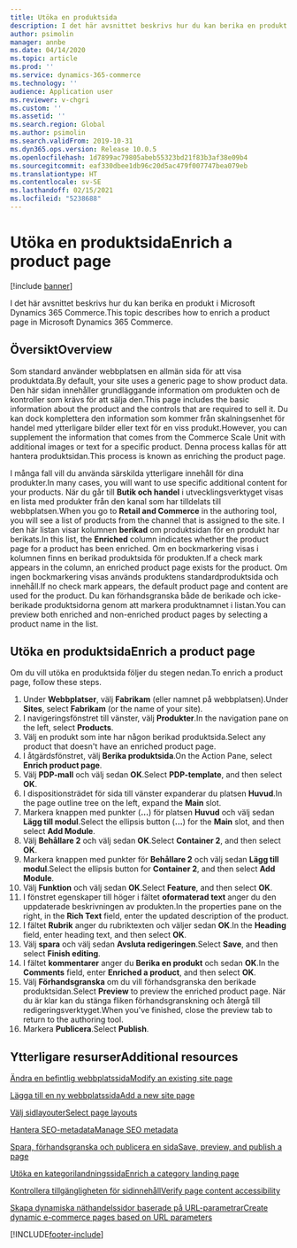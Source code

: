 ```yaml
---
title: Utöka en produktsida
description: I det här avsnittet beskrivs hur du kan berika en produkt i Microsoft Dynamics 365 Commerce.
author: psimolin
manager: annbe
ms.date: 04/14/2020
ms.topic: article
ms.prod: ''
ms.service: dynamics-365-commerce
ms.technology: ''
audience: Application user
ms.reviewer: v-chgri
ms.custom: ''
ms.assetid: ''
ms.search.region: Global
ms.author: psimolin
ms.search.validFrom: 2019-10-31
ms.dyn365.ops.version: Release 10.0.5
ms.openlocfilehash: 1d7899ac79805abeb55323bd21f83b3af38e09b4
ms.sourcegitcommit: eaf330dbee1db96c20d5ac479f007747bea079eb
ms.translationtype: HT
ms.contentlocale: sv-SE
ms.lasthandoff: 02/15/2021
ms.locfileid: "5238688"
---
```

# <a name="enrich-a-product-page"></a><span data-ttu-id="cda3b-103">Utöka en produktsida</span><span class="sxs-lookup"><span data-stu-id="cda3b-103">Enrich a product page</span></span>


[!include [banner](includes/banner.md)]

<span data-ttu-id="cda3b-104">I det här avsnittet beskrivs hur du kan berika en produkt i Microsoft Dynamics 365 Commerce.</span><span class="sxs-lookup"><span data-stu-id="cda3b-104">This topic describes how to enrich a product page in Microsoft Dynamics 365 Commerce.</span></span>

## <a name="overview"></a><span data-ttu-id="cda3b-105">Översikt</span><span class="sxs-lookup"><span data-stu-id="cda3b-105">Overview</span></span>

<span data-ttu-id="cda3b-106">Som standard använder webbplatsen en allmän sida för att visa produktdata.</span><span class="sxs-lookup"><span data-stu-id="cda3b-106">By default, your site uses a generic page to show product data.</span></span> <span data-ttu-id="cda3b-107">Den här sidan innehåller grundläggande information om produkten och de kontroller som krävs för att sälja den.</span><span class="sxs-lookup"><span data-stu-id="cda3b-107">This page includes the basic information about the product and the controls that are required to sell it.</span></span> <span data-ttu-id="cda3b-108">Du kan dock komplettera den information som kommer från skalningsenhet för handel med ytterligare bilder eller text för en viss produkt.</span><span class="sxs-lookup"><span data-stu-id="cda3b-108">However, you can supplement the information that comes from the Commerce Scale Unit with additional images or text for a specific product.</span></span> <span data-ttu-id="cda3b-109">Denna process kallas för att hantera produktsidan.</span><span class="sxs-lookup"><span data-stu-id="cda3b-109">This process is known as enriching the product page.</span></span>

<span data-ttu-id="cda3b-110">I många fall vill du använda särskilda ytterligare innehåll för dina produkter.</span><span class="sxs-lookup"><span data-stu-id="cda3b-110">In many cases, you will want to use specific additional content for your products.</span></span> <span data-ttu-id="cda3b-111">När du går till **Butik och handel** i utvecklingsverktyget visas en lista med produkter från den kanal som har tilldelats till webbplatsen.</span><span class="sxs-lookup"><span data-stu-id="cda3b-111">When you go to **Retail and Commerce** in the authoring tool, you will see a list of products from the channel that is assigned to the site.</span></span> <span data-ttu-id="cda3b-112">I den här listan visar kolumnen **berikad** om produktsidan för en produkt har berikats.</span><span class="sxs-lookup"><span data-stu-id="cda3b-112">In this list, the **Enriched** column indicates whether the product page for a product has been enriched.</span></span> <span data-ttu-id="cda3b-113">Om en bockmarkering visas i kolumnen finns en berikad produktsida för produkten.</span><span class="sxs-lookup"><span data-stu-id="cda3b-113">If a check mark appears in the column, an enriched product page exists for the product.</span></span> <span data-ttu-id="cda3b-114">Om ingen bockmarkering visas används produktens standardproduktsida och innehåll.</span><span class="sxs-lookup"><span data-stu-id="cda3b-114">If no check mark appears, the default product page and content are used for the product.</span></span> <span data-ttu-id="cda3b-115">Du kan förhandsgranska både de berikade och icke-berikade produktsidorna genom att markera produktnamnet i listan.</span><span class="sxs-lookup"><span data-stu-id="cda3b-115">You can preview both enriched and non-enriched product pages by selecting a product name in the list.</span></span>

## <a name="enrich-a-product-page"></a><span data-ttu-id="cda3b-116">Utöka en produktsida</span><span class="sxs-lookup"><span data-stu-id="cda3b-116">Enrich a product page</span></span>

<span data-ttu-id="cda3b-117">Om du vill utöka en produktsida följer du stegen nedan.</span><span class="sxs-lookup"><span data-stu-id="cda3b-117">To enrich a product page, follow these steps.</span></span>

1. <span data-ttu-id="cda3b-118">Under **Webbplatser**, välj **Fabrikam** (eller namnet på webbplatsen).</span><span class="sxs-lookup"><span data-stu-id="cda3b-118">Under **Sites**, select **Fabrikam** (or the name of your site).</span></span>
1. <span data-ttu-id="cda3b-119">I navigeringsfönstret till vänster, välj **Produkter**.</span><span class="sxs-lookup"><span data-stu-id="cda3b-119">In the navigation pane on the left, select **Products**.</span></span>
1. <span data-ttu-id="cda3b-120">Välj en produkt som inte har någon berikad produktsida.</span><span class="sxs-lookup"><span data-stu-id="cda3b-120">Select any product that doesn't have an enriched product page.</span></span>
1. <span data-ttu-id="cda3b-121">I åtgärdsfönstret, välj **Berika produktsida**.</span><span class="sxs-lookup"><span data-stu-id="cda3b-121">On the Action Pane, select **Enrich product page**.</span></span>
1. <span data-ttu-id="cda3b-122">Välj **PDP-mall** och välj sedan **OK**.</span><span class="sxs-lookup"><span data-stu-id="cda3b-122">Select **PDP-template**, and then select **OK**.</span></span>
1. <span data-ttu-id="cda3b-123">I dispositionsträdet för sida till vänster expanderar du platsen **Huvud**.</span><span class="sxs-lookup"><span data-stu-id="cda3b-123">In the page outline tree on the left, expand the **Main** slot.</span></span>
1. <span data-ttu-id="cda3b-124">Markera knappen med punkter (**...**) för platsen **Huvud** och välj sedan **Lägg till modul**.</span><span class="sxs-lookup"><span data-stu-id="cda3b-124">Select the ellipsis button (**...**) for the **Main** slot, and then select **Add Module**.</span></span>
1. <span data-ttu-id="cda3b-125">Välj **Behållare 2** och välj sedan **OK**.</span><span class="sxs-lookup"><span data-stu-id="cda3b-125">Select **Container 2**, and then select **OK**.</span></span>
1. <span data-ttu-id="cda3b-126">Markera knappen med punkter för **Behållare 2** och välj sedan **Lägg till modul**.</span><span class="sxs-lookup"><span data-stu-id="cda3b-126">Select the ellipsis button for **Container 2**, and then select **Add Module**.</span></span>
1. <span data-ttu-id="cda3b-127">Välj **Funktion** och välj sedan **OK**.</span><span class="sxs-lookup"><span data-stu-id="cda3b-127">Select **Feature**, and then select **OK**.</span></span>
1. <span data-ttu-id="cda3b-128">I fönstret egenskaper till höger i fältet **oformaterad text** anger du den uppdaterade beskrivningen av produkten.</span><span class="sxs-lookup"><span data-stu-id="cda3b-128">In the properties pane on the right, in the **Rich Text** field, enter the updated description of the product.</span></span>
1. <span data-ttu-id="cda3b-129">I fältet **Rubrik** anger du rubriktexten och väljer sedan **OK**.</span><span class="sxs-lookup"><span data-stu-id="cda3b-129">In the **Heading** field, enter heading text, and then select **OK**.</span></span>
1. <span data-ttu-id="cda3b-130">Välj **spara** och välj sedan **Avsluta redigeringen**.</span><span class="sxs-lookup"><span data-stu-id="cda3b-130">Select **Save**, and then select **Finish editing**.</span></span>
1. <span data-ttu-id="cda3b-131">I fältet **kommentarer** anger du **Berika en produkt** och sedan **OK**.</span><span class="sxs-lookup"><span data-stu-id="cda3b-131">In the **Comments** field, enter **Enriched a product**, and then select **OK**.</span></span>
1. <span data-ttu-id="cda3b-132">Välj **Förhandsgranska** om du vill förhandsgranska den berikade produktsidan.</span><span class="sxs-lookup"><span data-stu-id="cda3b-132">Select **Preview** to preview the enriched product page.</span></span> <span data-ttu-id="cda3b-133">När du är klar kan du stänga fliken förhandsgranskning och återgå till redigeringsverktyget.</span><span class="sxs-lookup"><span data-stu-id="cda3b-133">When you've finished, close the preview tab to return to the authoring tool.</span></span>
1. <span data-ttu-id="cda3b-134">Markera **Publicera**.</span><span class="sxs-lookup"><span data-stu-id="cda3b-134">Select **Publish**.</span></span>

## <a name="additional-resources"></a><span data-ttu-id="cda3b-135">Ytterligare resurser</span><span class="sxs-lookup"><span data-stu-id="cda3b-135">Additional resources</span></span>

[<span data-ttu-id="cda3b-136">Ändra en befintlig webbplatssida</span><span class="sxs-lookup"><span data-stu-id="cda3b-136">Modify an existing site page</span></span>](modify-existing-page.md)

[<span data-ttu-id="cda3b-137">Lägga till en ny webbplatssida</span><span class="sxs-lookup"><span data-stu-id="cda3b-137">Add a new site page</span></span>](add-new-page.md)

[<span data-ttu-id="cda3b-138">Välj sidlayouter</span><span class="sxs-lookup"><span data-stu-id="cda3b-138">Select page layouts</span></span>](select-page-layouts.md)

[<span data-ttu-id="cda3b-139">Hantera SEO-metadata</span><span class="sxs-lookup"><span data-stu-id="cda3b-139">Manage SEO metadata</span></span>](manage-seo-metadata.md)

[<span data-ttu-id="cda3b-140">Spara, förhandsgranska och publicera en sida</span><span class="sxs-lookup"><span data-stu-id="cda3b-140">Save, preview, and publish a page</span></span>](save-preview-publish-page.md)

[<span data-ttu-id="cda3b-141">Utöka en kategorilandningssida</span><span class="sxs-lookup"><span data-stu-id="cda3b-141">Enrich a category landing page</span></span>](enrich-category-page.md)

[<span data-ttu-id="cda3b-142">Kontrollera tillgängligheten för sidinnehåll</span><span class="sxs-lookup"><span data-stu-id="cda3b-142">Verify page content accessibility</span></span>](verify-accessibility.md)

[<span data-ttu-id="cda3b-143">Skapa dynamiska näthandelssidor baserade på URL-parametrar</span><span class="sxs-lookup"><span data-stu-id="cda3b-143">Create dynamic e-commerce pages based on URL parameters</span></span>](create-dynamic-pages.md)


[!INCLUDE[footer-include](../includes/footer-banner.md)]